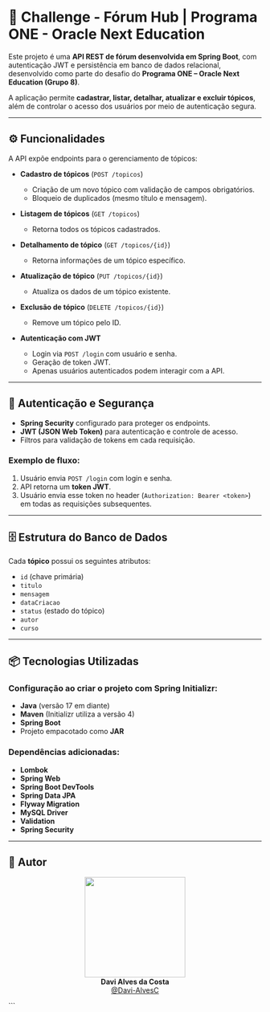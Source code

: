 # 💬 Challenge - Fórum Hub | Programa ONE - Oracle Next Education

Este projeto é uma **API REST de fórum desenvolvida em Spring Boot**, com autenticação JWT e persistência em banco de dados relacional, desenvolvido como parte do desafio do **Programa ONE – Oracle Next Education (Grupo 8)**.  

A aplicação permite **cadastrar, listar, detalhar, atualizar e excluir tópicos**, além de controlar o acesso dos usuários por meio de autenticação segura.  

---

## ⚙️ Funcionalidades  

A API expõe endpoints para o gerenciamento de tópicos:  

- **Cadastro de tópicos** (`POST /topicos`)  
  - Criação de um novo tópico com validação de campos obrigatórios.  
  - Bloqueio de duplicados (mesmo título e mensagem).  

- **Listagem de tópicos** (`GET /topicos`)  
  - Retorna todos os tópicos cadastrados.  

- **Detalhamento de tópico** (`GET /topicos/{id}`)  
  - Retorna informações de um tópico específico.  

- **Atualização de tópico** (`PUT /topicos/{id}`)  
  - Atualiza os dados de um tópico existente.  

- **Exclusão de tópico** (`DELETE /topicos/{id}`)  
  - Remove um tópico pelo ID.  

- **Autenticação com JWT**  
  - Login via `POST /login` com usuário e senha.  
  - Geração de token JWT.  
  - Apenas usuários autenticados podem interagir com a API.  

---

## 🔑 Autenticação e Segurança  

- **Spring Security** configurado para proteger os endpoints.  
- **JWT (JSON Web Token)** para autenticação e controle de acesso.  
- Filtros para validação de tokens em cada requisição.  

### Exemplo de fluxo:  
1. Usuário envia `POST /login` com login e senha.  
2. API retorna um **token JWT**.  
3. Usuário envia esse token no header (`Authorization: Bearer <token>`) em todas as requisições subsequentes.  

---

## 🗄️ Estrutura do Banco de Dados  

Cada **tópico** possui os seguintes atributos:  

- `id` (chave primária)  
- `titulo`  
- `mensagem`  
- `dataCriacao`  
- `status` (estado do tópico)  
- `autor`  
- `curso`  

---

## 📦 Tecnologias Utilizadas  

### Configuração ao criar o projeto com Spring Initializr:  
- **Java** (versão 17 em diante)  
- **Maven** (Initializr utiliza a versão 4)  
- **Spring Boot**  
- Projeto empacotado como **JAR**  

### Dependências adicionadas:  
- **Lombok**  
- **Spring Web**  
- **Spring Boot DevTools**  
- **Spring Data JPA**  
- **Flyway Migration**  
- **MySQL Driver**  
- **Validation**  
- **Spring Security**  


---

## 👤 Autor
<p align="center"> <img src="https://avatars.githubusercontent.com/u/89622689?v=4" width="200px"><br> <strong>Davi Alves da Costa</strong><br> <a href="https://github.com/Davi-AlvesC">@Davi-AlvesC</a> </p> ```
